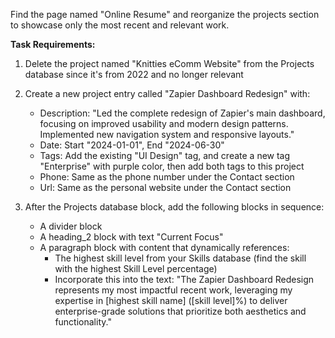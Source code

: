 Find the page named "Online Resume" and reorganize the projects section to showcase only the most recent and relevant work.

**Task Requirements:**
1. Delete the project named "Knitties eComm Website" from the Projects database since it's from 2022 and no longer relevant

2. Create a new project entry called "Zapier Dashboard Redesign" with:
   - Description: "Led the complete redesign of Zapier's main dashboard, focusing on improved usability and modern design patterns. Implemented new navigation system and responsive layouts."
   - Date: Start "2024-01-01", End "2024-06-30"
   - Tags: Add the existing "UI Design" tag, and create a new tag "Enterprise" with purple color, then add both tags to this project
   - Phone: Same as the phone number under the Contact section
   - Url: Same as the personal website under the Contact section

3. After the Projects database block, add the following blocks in sequence:
   - A divider block
   - A heading_2 block with text "Current Focus"
   - A paragraph block with content that dynamically references:
     - The highest skill level from your Skills database (find the skill with the highest Skill Level percentage)
     - Incorporate this into the text: "The Zapier Dashboard Redesign represents my most impactful recent work, leveraging my expertise in [highest skill name] ([skill level]%) to deliver enterprise-grade solutions that prioritize both aesthetics and functionality."